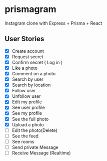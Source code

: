 # prismagram
Instagram clone with Express + Prisma + React

## User Stories

- [x] Create account
- [x] Request secret
- [x] Confirm secret ( Log in )
- [x] Like a photo
- [x] Comment on a photo
- [x] Search by user
- [x] Search by location
- [x] Follow user
- [x] Unfollow user
- [x] Edit my profile
- [x] See user profile
- [x] See my profile
- [x] See the full photo
- [x] Upload a photo
- [ ] Edit the photo(Delete)
- [ ] See the feed
- [ ] See rooms
- [ ] Send private Message
- [ ] Receive Message (Realtime)

